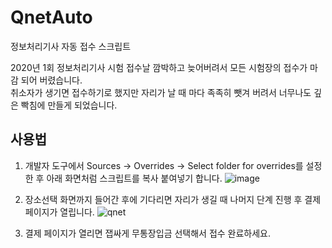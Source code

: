 # QnetAuto
정보처리기사 자동 접수 스크립트  

2020년 1회 정보처리기사 시험 접수날 깜박하고 늦어버려서 모든 시험장의 접수가 마감 되어 버렸습니다.  
취소자가 생기면 접수하기로 했지만 자리가 날 때 마다 족족히 뺏겨 버려서 너무나도 깊은 빡침에 만들게 되었습니다.

## 사용법

1. 개발자 도구에서 Sources -> Overrides -> Select folder for overrides를 설정 한 후 아래 화면처럼 스크립트를 복사 붙여넣기 합니다.
![image](https://user-images.githubusercontent.com/29445703/76147974-1a1b5e80-60e5-11ea-9e45-2f8ae508b157.png)

2. 장소선택 화면까지 들어간 후에 기다리면 자리가 생길 때 나머지 단계 진행 후 결제 페이지가 열립니다.
![qnet](https://user-images.githubusercontent.com/29445703/76147483-04576a80-60e0-11ea-81f8-8144141acc58.jpg)

3. 결제 페이지가 열리면 잽싸게 무통장입금 선택해서 접수 완료하세요.
